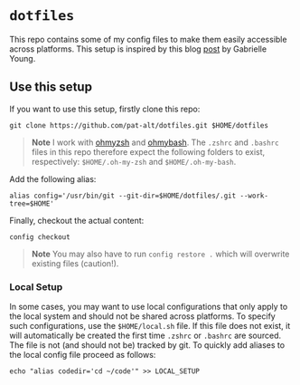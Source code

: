 # `dotfiles`

This repo contains some of my config files to make them easily accessible across platforms. This setup is inspired by this blog [post](https://www.ackama.com/what-we-think/the-best-way-to-store-your-dotfiles-a-bare-git-repository-explained/) by Gabrielle Young.

## Use this setup

If you want to use this setup, firstly clone this repo:

```
git clone https://github.com/pat-alt/dotfiles.git $HOME/dotfiles
```

> **Note**
I work with [ohmyzsh](https://github.com/ohmyzsh/ohmyzsh/wiki) and [ohmybash](https://github.com/ohmybash/oh-my-bash). The `.zshrc`  and `.bashrc` files in this repo therefore expect the following folders to exist, respectively: `$HOME/.oh-my-zsh` and `$HOME/.oh-my-bash`. 

Add the following alias:

```
alias config='/usr/bin/git --git-dir=$HOME/dotfiles/.git --work-tree=$HOME'
```

Finally, checkout the actual content:

```
config checkout
```

> **Note**
You may also have to run `config restore .` which will overwrite existing files (caution!).

### Local Setup

In some cases, you may want to use local configurations that only apply to the local system and should not be shared across platforms. To specify such configurations, use the `$HOME/local.sh` file. If this file does not exist, it will automatically be created the first time `.zshrc` or `.bashrc` are sourced. The file is not (and should not be) tracked by git. To quickly add aliases to the local config file proceed as follows:

```
echo "alias codedir='cd ~/code'" >> LOCAL_SETUP
```
